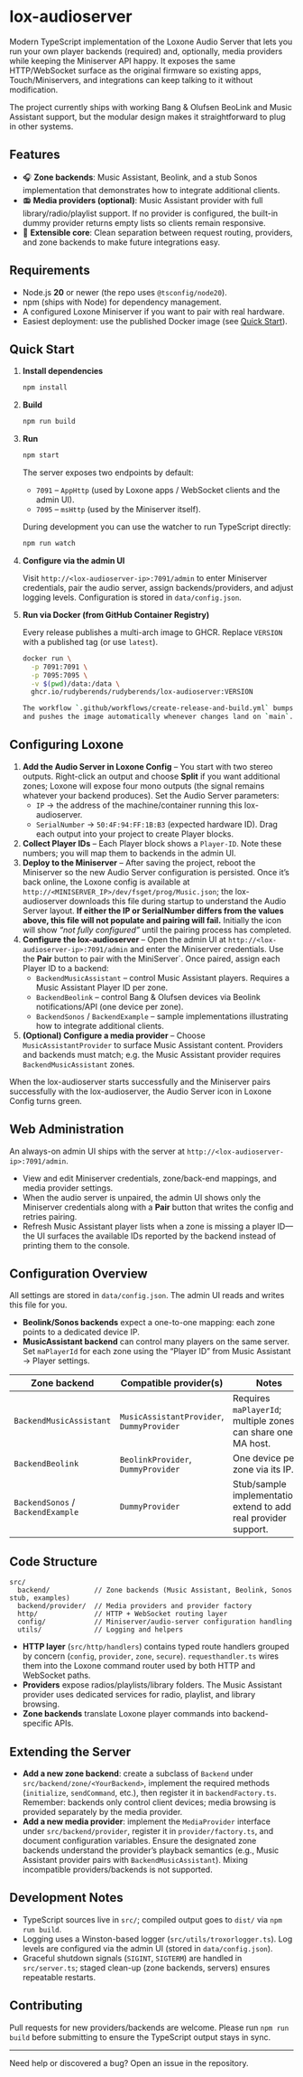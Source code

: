 # lox-audioserver

Modern TypeScript implementation of the Loxone Audio Server that lets you run your own
player backends (required) and, optionally, media providers while keeping the Miniserver API
happy. It exposes the same HTTP/WebSocket surface as the original firmware so existing apps,
Touch/Miniservers, and integrations can keep talking to it without modification.

The project currently ships with working Bang & Olufsen BeoLink and Music Assistant support, but the modular design makes it straightforward to plug in other systems.

## Features

- 🎧 **Zone backends**: Music Assistant, Beolink, and a stub Sonos implementation that
  demonstrates how to integrate additional clients.
- 📻 **Media providers (optional)**: Music Assistant provider with full library/radio/playlist
  support. If no provider is configured, the built-in dummy provider returns empty lists so
  clients remain responsive.
- 🧩 **Extensible core**: Clean separation between request routing, providers, and zone
  backends to make future integrations easy.

## Requirements

- Node.js **20** or newer (the repo uses `@tsconfig/node20`).
- npm (ships with Node) for dependency management.
- A configured Loxone Miniserver if you want to pair with real hardware.
- Easiest deployment: use the published Docker image (see [Quick Start](#quick-start)).

## Quick Start

1. **Install dependencies**

   ```bash
   npm install
   ```

2. **Build**

   ```bash
   npm run build
   ```

3. **Run**

   ```bash
   npm start
   ```

   The server exposes two endpoints by default:

   - `7091` – `AppHttp` (used by Loxone apps / WebSocket clients and the admin UI).
   - `7095` – `msHttp` (used by the Miniserver itself).

   During development you can use the watcher to run TypeScript directly:

   ```bash
   npm run watch
   ```

4. **Configure via the admin UI**

   Visit `http://<lox-audioserver-ip>:7091/admin` to enter Miniserver credentials, pair the audio server,
   assign backends/providers, and adjust logging levels. Configuration is stored in
   `data/config.json`.

5. **Run via Docker (from GitHub Container Registry)**

   Every release publishes a multi-arch image to GHCR. Replace `VERSION` with a published tag
   (or use `latest`).

   ```bash
   docker run \
     -p 7091:7091 \
     -p 7095:7095 \
     -v $(pwd)/data:/data \
     ghcr.io/rudyberends/rudyberends/lox-audioserver:VERSION

   The workflow `.github/workflows/create-release-and-build.yml` bumps the version, builds,
   and pushes the image automatically whenever changes land on `main`.

## Configuring Loxone

1. **Add the Audio Server in Loxone Config** – You start with two stereo outputs. Right-click
   an output and choose **Split** if you want additional zones; Loxone will expose four mono
   outputs (the signal remains whatever your backend produces). Set the Audio Server parameters:
   - `IP` → the address of the machine/container running this lox-audioserver.
   - `SerialNumber` → `50:4F:94:FF:1B:B3` (expected hardware ID).
   Drag each output into your project to create Player blocks.
2. **Collect Player IDs** – Each Player block shows a `Player-ID`. Note these numbers; you will
   map them to backends in the admin UI.
3. **Deploy to the Miniserver** – After saving the project, reboot the Miniserver so the new
   Audio Server configuration is persisted. Once it’s back online, the Loxone config is
   available at `http://<MINISERVER_IP>/dev/fsget/prog/Music.json`; the lox-audioserver downloads this
   file during startup to understand the Audio Server layout. **If either the IP or
   SerialNumber differs from the values above, this file will not populate and pairing will
   fail.** Initially the icon will show *“not fully configured”* until the pairing process has completed.
4. **Configure the lox-audioserver** – Open the admin UI at `http://<lox-audioserver-ip>:7091/admin` and enter the
   Miniserver credentials. Use the **Pair** button to pair with the MiniServer`. Once paired,
   assign each Player ID to a backend:
   - `BackendMusicAssistant` – control Music Assistant players. Requires a Music Assistant Player ID per zone.
   - `BackendBeolink` – control Bang & Olufsen devices via Beolink notifications/API (one device
     per zone).
   - `BackendSonos` / `BackendExample` – sample implementations illustrating how to integrate
     additional clients.
5. **(Optional) Configure a media provider** – Choose `MusicAssistantProvider` to surface Music Assistant content. Providers and
   backends must match; e.g. the Music Assistant provider requires `BackendMusicAssistant`
   zones.

When the lox-audioserver starts successfully and the Miniserver pairs successfully with the lox-audioserver, the Audio Server icon in
Loxone Config turns green.

## Web Administration

An always-on admin UI ships with the server at `http://<lox-audioserver-ip>:7091/admin`.

- View and edit Miniserver credentials, zone/back-end mappings, and media provider settings.
- When the audio server is unpaired, the admin UI shows only the Miniserver credentials along with a **Pair** button that writes the config and retries pairing.
- Refresh Music Assistant player lists when a zone is missing a player ID—the UI surfaces the
  available IDs reported by the backend instead of printing them to the console.

## Configuration Overview

All settings are stored in `data/config.json`. The
admin UI reads and writes this file for you.

- **Beolink/Sonos backends** expect a one-to-one mapping: each zone points to a dedicated
  device IP.
- **MusicAssistant backend** can control many players on the same server. Set `maPlayerId` for
  each zone using the “Player ID” from Music Assistant → Player settings.

| Zone backend | Compatible provider(s)                   | Notes |
| ------------ | ---------------------------------------- | ----- |
| `BackendMusicAssistant` | `MusicAssistantProvider`, `DummyProvider` | Requires `maPlayerId`; multiple zones can share one MA host. |
| `BackendBeolink`        | `BeolinkProvider`, `DummyProvider`                           | One device per zone via its IP. |
| `BackendSonos` / `BackendExample` | `DummyProvider`                 | Stub/sample implementations; extend to add real provider support. |

## Code Structure

```
src/
  backend/           // Zone backends (Music Assistant, Beolink, Sonos stub, examples)
  backend/provider/  // Media providers and provider factory
  http/              // HTTP + WebSocket routing layer
  config/            // Miniserver/audio-server configuration handling
  utils/             // Logging and helpers
```

- **HTTP layer** (`src/http/handlers`) contains typed route handlers grouped by concern
  (`config`, `provider`, `zone`, `secure`). `requesthandler.ts` wires them into the Loxone
  command router used by both HTTP and WebSocket paths.
- **Providers** expose radios/playlists/library folders. The Music Assistant provider uses
  dedicated services for radio, playlist, and library browsing.
- **Zone backends** translate Loxone player commands into backend-specific APIs.

## Extending the Server

- **Add a new zone backend**: create a subclass of `Backend` under
  `src/backend/zone/<YourBackend>`, implement the required methods (`initialize`,
  `sendCommand`, etc.), then register it in `backendFactory.ts`. Remember: backends only control
  client devices; media browsing is provided separately by the media provider.
- **Add a new media provider**: implement the `MediaProvider` interface under
  `src/backend/provider`, register it in `provider/factory.ts`, and document configuration
  variables. Ensure the designated zone backends understand the provider’s playback semantics
  (e.g., Music Assistant provider pairs with `BackendMusicAssistant`). Mixing incompatible
  providers/backends is not supported.

## Development Notes

- TypeScript sources live in `src/`; compiled output goes to `dist/` via `npm run build`.
- Logging uses a Winston-based logger (`src/utils/troxorlogger.ts`). Log levels are configured
  via the admin UI (stored in `data/config.json`).
- Graceful shutdown signals (`SIGINT`, `SIGTERM`) are handled in `src/server.ts`; staged
  clean-up (zone backends, servers) ensures repeatable restarts.

## Contributing

Pull requests for new providers/backends are welcome. Please run `npm run build` before
submitting to ensure the TypeScript output stays in sync.

---

Need help or discovered a bug? Open an issue in the repository.
